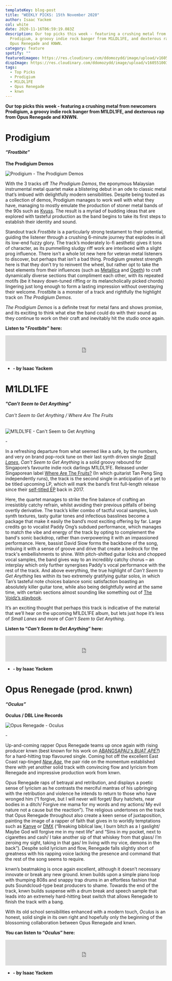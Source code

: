 ```yaml
---
templateKey: blog-post
title: "WEEKLY PICKS: 15th November 2020"
author: Isaac Yackem
col: white
date: 2020-11-16T06:59:19.083Z
description: Our top picks this week - featuring a crushing metal from newcomers
  Prodigium, a groovy indie rock banger from M1LDL1FE, and dexterous rap from
  Opus Renegade and KNWN.
category: feature
spotify: ""
featuredimageo: https://res.cloudinary.com/ddomozydd/image/upload/v1605510034/banner_rhtiwg.jpg
dispImage: https://res.cloudinary.com/ddomozydd/image/upload/v1605510033/Card_iqx7ab.jpg
tags:
  - Top Picks
  - Prodigium
  - M1LDL1FE
  - Opus Renegade
  - knwn
---
```

**Our top picks this week - featuring a crushing metal from newcomers Prodigium, a groovy indie rock banger from M1LDL1FE, and dexterous rap from Opus Renegade and KNWN.**

# Prodigium

#### ***“Frostbite”***

**The Prodigium Demos**

![Prodigium - The Prodigium Demos](https://res.cloudinary.com/ddomozydd/image/upload/v1605510068/prodigiium800_k5qzlb.jpg "Prodigium - The Prodigium Demos")

With the 3 tracks off *The Prodigium Demos*, the eponymous Malaysian instrumental metal quartet make a blistering debut in an ode to classic metal that’s imbued with delightfully modern sensibilities. Despite being touted as a collection of demos, Prodigium manages to work well with what they have, managing to mostly emulate the production of stoner metal bands of the 90s such as [Kyuss](https://open.spotify.com/track/0StO1AR9wWQ5SmGPKklV5u?si=wVVFfR4CQZe_tXlk4bNvZg). The result is a myriad of budding ideas that are explored with tasteful production as the band begins to take its first steps to establish their identity and sound.

Standout track *Frostbite* is a particularly strong testament to their potential, guiding the listener through a crushing 6-minute journey that explodes in all its low-end fuzzy glory. The track’s moderately lo-fi aesthetic gives it tons of character, as its pummelling sludgy riff work are interlaced with a slight prog influence. There isn’t a whole lot new here for veteran metal listeners to discover, but perhaps that isn’t a bad thing. Prodigium greatest strength here is that they don’t try to reinvent the wheel, but rather opt to take the best elements from their influences (such as [Metallica](https://open.spotify.com/track/2MuWTIM3b0YEAskbeeFE1i?si=mpCrezfjRAC7axwMsTnaIQ) and [Opeth](https://open.spotify.com/track/4uJSCrI7r0usNJ3aaHAuC6?si=XmnXQXUDR7ePXvSi4bPV8g)) to craft dynamically diverse sections that compliment each other, with its repeated motifs (be it heavy down-tuned riffing or its melancholically picked chords) lingering just long enough to form a lasting impression without overstaying their welcome. Frostbite is a monster of a track and rightfully the highlight track on *The Prodigium Demos*.

*The Prodigium Demos* is a definite treat for metal fans and shows promise, and its exciting to think what else the band could do with their sound as they continue to work on their craft and inevitably hit the studio once again.

**Listen to "*Frostbite*" here:**

<iframe src="https://open.spotify.com/embed/track/0LezXEBFZ4HgMtLZqrK6WH" width="100%" height="80" frameborder="0" allowtransparency="true" allow="encrypted-media"></iframe>

* **\- by Isaac Yackem**

# M1LDL1FE

#### ***"Can't Seem to Get Anything"***

###### Can't Seem to Get Anything / Where Are The Fruits

![M1LDL1FE - Can't Seem to Get Anything](https://res.cloudinary.com/ddomozydd/image/upload/v1605510066/m1ld800_d7fcwm.jpg "M1LDL1FE - Can't Seem to Get Anything")

\-

In a refreshing departure from what seemed like a safe, by the numbers, and very on brand pop-rock tune on their last synth driven single *[Small Lanes](https://open.spotify.com/track/1ejFtW6Oe1KkvsDLs3vdHY?si=rKolTUIxTUO0MRp_TEB2aQ)*, *Can’t Seem to Get Anything* is a solid groovy rebound for Singapore’s favourite indie rock darlings M1LDL1FE. Released under Singaporean label [Where Are The Fruits?](https://www.wherearethefruits.com/) (In which guitarist Tan Peng Sing independently runs), the track is the second single in anticipation of a yet to be titled upcoming LP, which will mark the band’s first full-length release since their [self-titled EP](https://open.spotify.com/album/4OF3p8bM1wUNdfdlYAhdqC?si=m-dN0VGXSQmg1uroK_pZ_A) back in 2017.

Here, the quartet manages to strike the fine balance of crafting an irresistibly catchy refrain, whilst avoiding their previous pitfalls of being overtly derivative. The track’s killer combo of tactful vocal samples, lush synth textures, tasty guitar tones and infectious basslines become a package that make it easily the band’s most exciting offering by far. Large credits go to vocalist Paddy Ong’s subdued performance, which manages to match the vibe and energy of the track by opting to complement the band's sonic backdrop, rather than overpowering it with an impassioned performance. Here, bassist David Siow forms the backbone of the song, imbuing it with a sense of groove and drive that create a bedrock for the track's embellishments to shine. With pitch-shifted guitar licks and chopped vocal samples, the band gives way to an incredibly catchy chorus – an interplay which only further synergises Paddy's vocal performance with the rest of the track. And above everything, the true highlight of *Can’t Seem to Get Anything* lies within its two extremely gratifying guitar solos, in which Tan’s tasteful note choices balance sonic satisfaction boasting an absolutely killer guitar tone, while also being delightfully weird at the same time, with certain sections almost sounding like something out of [The Voidz’s playbook](https://open.spotify.com/track/31u6rUeIEXGrYVoh10U7eu?si=dZeBvch0Sv6WInvZ9qBG0A).

It’s an exciting thought that perhaps this track is indicative of the material that we’ll hear on the upcoming M1LDL1FE album, but lets just hope it’s less of *Small Lanes* and more of *Can’t Seem to Get Anything*.

**Listen to “*Can't Seem to Get Anything*” here:**

<iframe src="https://open.spotify.com/embed/track/6SQcoGWuJebCV19S6SJQAx" width="100%" height="80" frameborder="0" allowtransparency="true" allow="encrypted-media"></iframe>

* **\- by Isaac Yackem**

# Opus Renegade (prod. knwn)

#### ***“Oculus”***

**Oculus / DBL Line Records**

![Opus Renegade - Oculus](https://res.cloudinary.com/ddomozydd/image/upload/v1605510066/oculus800_eys2mz.jpg "Opus Renegade - Oculus")

\-

Up-and-coming rapper Opus Renegade teams up once again with rising producer knwn (best known for his work on [](https://open.spotify.com/track/4sSTppXwKRK1r9Ndfs32i8?si=lC67NNCdQSeQQBfRmMhKRw)[ABANGSAPAU's *BUAT APE?*](https://open.spotify.com/track/4sSTppXwKRK1r9Ndfs32i8?si=VzSlY294QNi9lMQXEFeOkQ)) for a hard-hitting trap flavoured single. Coming hot off the excellent East Coast rap-tinged *[New Age](https://open.spotify.com/track/0ZyuMJxDXyrfVrfRMScGHx?si=I3Ab7Ma3T5quPx_VxE65yw)*, the pair ride on the momentum established there with yet another solid track with convincing flow and lyricism from Renegade and impressive production work from knwn.

Opus Renegade raps of betrayal and retribution, and displays a poetic sense of lyricism as he contrasts the merciful mantras of his upbringing with the retribution and violence he intends to return to those who have wronged him (“I forgive, but I will never will forget/ Bury hatchets, near bodies in a ditch/ Forgive me mama for my words and my actions/ My evil nature not a cause but the reaction”). The religious undertones on the track that Opus Renegade throughout also create a keen sense of juxtaposition, painting the image of a rapper of faith that gives in to worldly temptations such as [Kanye](https://open.spotify.com/track/5g1vtHqi9uV7xtYeCcFOBx?si=52hIOMjtTVet7Pp7sdEAzw) or [DMX](https://open.spotify.com/track/4luW7lSpyXXgojjsXdzqBq?si=OVryP0RNS9aw7f0pefvc5A) (“Breaking biblical law, I burn bitch as a I gaslight/ Maybe God will forgive me in my next life” and “Sins in my pocket, next to cigarettes and cash/ I take another sip of that whiskey from that glass/ I’m zeroing my sight, taking in that gas/ Im living with my vice, demons in the back”). Despite solid lyricism and flow, Renegade falls slightly short of greatness with his rapping voice lacking the presence and command that the rest of the song seems to require.

knwn’s beatmaking is once again excellent, although it doesn’t necessary innovate or break any new ground. knwn builds upon a simple piano loop with thumping 808s and snappy trap drums in an effortless fashion that puts Soundcloud-type beat producers to shame. Towards the end of the track, knwn builds suspense with a drum break and speech sample that leads into an extremely hard-hitting beat switch that allows Renegade to finish the track with a bang.

With its old school sensibilities enhanced with a modern touch, *Oculus* is an honest, solid single in its own right and hopefully only the beginning of the blossoming collaboration between Opus Renegade and knwn.

**You can listen to “*Oculus*” here:**

<iframe src="https://open.spotify.com/embed/track/0TEkybnIVJiTCW8BM6SXnp" width="100%" height="80" frameborder="0" allowtransparency="true" allow="encrypted-media"></iframe>

* **\- by Isaac Yackem**